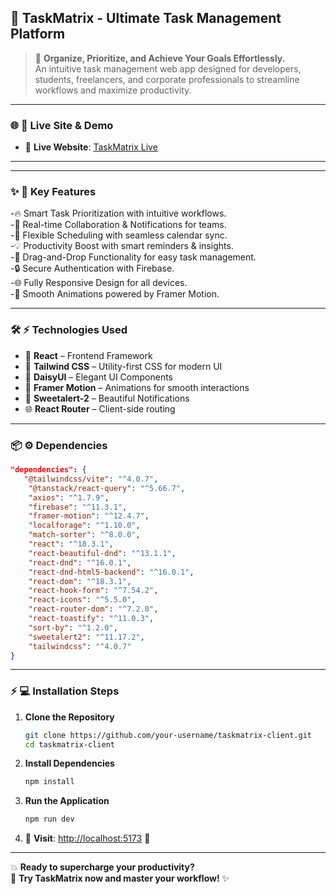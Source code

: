 ## 🚀 TaskMatrix - Ultimate Task Management Platform

> 🎯 **Organize, Prioritize, and Achieve Your Goals Effortlessly.**  
> An intuitive task management web app designed for developers, students, freelancers, and corporate professionals to streamline workflows and maximize productivity.

---

### 🌐 🔗 **Live Site & Demo**
- 🚀 **Live Website**: [TaskMatrix Live](https://task-management-system-fce4e.web.app)

---

---

### ✨ 🌟 **Key Features**

-🔥 Smart Task Prioritization with intuitive workflows.<br>
-🚀 Real-time Collaboration & Notifications for teams.<br>
-📅 Flexible Scheduling with seamless calendar sync.<br>
-💡 Productivity Boost with smart reminders & insights.<br>
-🧩 Drag-and-Drop Functionality for easy task management.<br>
-🔒 Secure Authentication with Firebase.<br>
-🌐 Fully Responsive Design for all devices.<br>
-🎨 Smooth Animations powered by Framer Motion.<br>

---

### 🛠️ ⚡ **Technologies Used**
- 💎 **React** – Frontend Framework
- 🎨 **Tailwind CSS** – Utility-first CSS for modern UI
- 🌼 **DaisyUI** – Elegant UI Components
- 🌈 **Framer Motion** – Animations for smooth interactions
- 🔔 **Sweetalert-2** – Beautiful Notifications
- 🌐 **React Router** – Client-side routing
  
---

### 📦 ⚙️ **Dependencies**

```json
"dependencies": {
   "@tailwindcss/vite": "^4.0.7",
    "@tanstack/react-query": "^5.66.7",
    "axios": "^1.7.9",
    "firebase": "^11.3.1",
    "framer-motion": "^12.4.7",
    "localforage": "^1.10.0",
    "match-sorter": "^8.0.0",
    "react": "^18.3.1",
    "react-beautiful-dnd": "^13.1.1",
    "react-dnd": "^16.0.1",
    "react-dnd-html5-backend": "^16.0.1",
    "react-dom": "^18.3.1",
    "react-hook-form": "^7.54.2",
    "react-icons": "^5.5.0",
    "react-router-dom": "^7.2.0",
    "react-toastify": "^11.0.3",
    "sort-by": "^1.2.0",
    "sweetalert2": "^11.17.2",
    "tailwindcss": "^4.0.7"
}
```

---

### ⚡ 💻 **Installation Steps**

1. **Clone the Repository**  
   ```bash
   git clone https://github.com/your-username/taskmatrix-client.git
   cd taskmatrix-client
   ```

2. **Install Dependencies**  
   ```bash
   npm install
   ```

3. **Run the Application**  
   ```bash
   npm run dev
   ```

4. 🌟 **Visit**: [http://localhost:5173](http://localhost:5173) 🚀

---

💥 **Ready to supercharge your productivity?**  
🚀 **Try TaskMatrix now and master your workflow!** ✨

